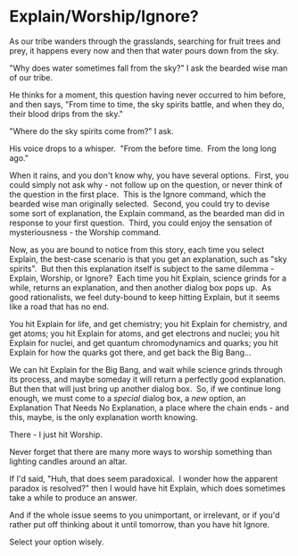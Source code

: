 
# Explain/Worship/Ignore?

As our tribe wanders through the grasslands, searching for fruit
trees and prey, it happens every now and then that water pours down
from the sky.

"Why does water sometimes fall from the sky?" I ask the bearded
wise man of our tribe.

He thinks for a moment, this question having never occurred to him
before, and then says, "From time to time, the sky spirits battle,
and when they do, their blood drips from the sky."

"Where do the sky spirits come from?" I ask.

His voice drops to a whisper.  "From the before time.  From the
long long ago."

When it rains, and you don't know why, you have several options. 
First, you could simply not ask why - not follow up on the
question, or never think of the question in the first place.  This
is the Ignore command, which the bearded wise man originally
selected.  Second, you could try to devise some sort of
explanation, the Explain command, as the bearded man did in
response to your first question.  Third, you could enjoy the
sensation of mysteriousness - the Worship command.

Now, as you are bound to notice from this story, each time you
select Explain, the best-case scenario is that you get an
explanation, such as "sky spirits".  But then this explanation
itself is subject to the same dilemma - Explain, Worship, or
Ignore?  Each time you hit Explain, science grinds for a while,
returns an explanation, and then another dialog box pops up.  As
good rationalists, we feel duty-bound to keep hitting Explain, but
it seems like a road that has no end.

You hit Explain for life, and get chemistry; you hit Explain for
chemistry, and get atoms; you hit Explain for atoms, and get
electrons and nuclei; you hit Explain for nuclei, and get quantum
chromodynamics and quarks; you hit Explain for how the quarks got
there, and get back the Big Bang...

We can hit Explain for the Big Bang, and wait while science grinds
through its process, and maybe someday it will return a perfectly
good explanation.  But then that will just bring up another dialog
box.  So, if we continue long enough, we must come to a *special*
dialog box, a *new* option, an Explanation That Needs No
Explanation, a place where the chain ends - and this, maybe, is the
only explanation worth knowing.

There - I just hit Worship.

Never forget that there are many more ways to worship something
than lighting candles around an altar.

If I'd said, "Huh, that does seem paradoxical.  I wonder how the
apparent paradox is resolved?" then I would have hit Explain, which
does sometimes take a while to produce an answer.

And if the whole issue seems to you unimportant, or irrelevant, or
if you'd rather put off thinking about it until tomorrow, than you
have hit Ignore.

Select your option wisely.

